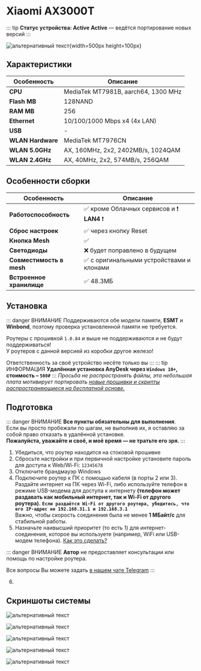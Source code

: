 # Xiaomi AX3000T <Badge type="keenetic" text="4.1.6" />

::: tip **Статус устройства: Active**
**Active** — ведётся портирование новых версий
:::

![альтернативный текст](/assets/images/wiki/guides/ax3000t/Image.png){width=500px height=100px}

## Характеристики

| Особенность       | Описание                            |
| ----------------- | ----------------------------------- |
| **CPU**           | MediaTek MT7981B, aarch64, 1300 MHz |
| **Flash MB**      | 128NAND                             |
| **RAM MB**        | 256                                 |
| **Ethernet**      | 10/100/1000 Mbps x4 (4x LAN)        |
| **USB**           | -                                   |
| **WLAN Hardware** | MediaTek MT7976CN                   |
| **WLAN 5.0GHz**   | AX, 160MHz, 2x2, 2402MB/s, 1024QAM  |
| **WLAN 2.4GHz**   | AX, 40MHz, 2x2, 574MB/s, 256QAM     |

## Особенности сборки

| Особенность              | Описание                                    |
| ------------------------ | ------------------------------------------- |
| **Работоспособность**    | ✅ кроме Облачных сервисов и ❗ **LAN4** ❗ |
| **Сброс настроек**       | ✅ через кнопку Reset                       |
| **Кнопка Mesh**          | ✅                                          |
| **Светодиоды**           | ❌ будет поправлено в будущем               |
| **Совместимость в mesh** | ✅ с оригинальными устройствами и клонами   |
| **Встроенное хранилище** | ✅ 48.3МБ                                   |

## Установка

::: danger ВНИМАНИЕ
Поддерживаются обе модели памяти, **ESMT** и **Winbond**, поэтому проверка установленной памяти не требуется.

Роутеры с прошивкой `1.0.84` и выше не поддерживаются и не будут поддерживаться!<br>
У роутеров с данной версией из коробки другое железо!

Ответственность за своё устройство несёте только вы
:::
::: tip ИНФОРМАЦИЯ
**Удалённая установка AnyDesk через `Windows 10+`, стоимость – `500₽`**
:::
_Просьба не распространять файлы, эта небольшая плата мотивирует
портировать [новые прошивки и скрипты распространяющиеся на бесплатной основе.](https://t.me/keen_prt/4)_

## Подготовка

::: danger ВНИМАНИЕ
**Все пункты обязательны для выполнения**.<br>
Если вы просто пробежали по шагам, не выполнив их, я оставляю за собой право отказать в удалённой установке.<br>
**Пожалуйста, уважайте и своё, и моё время — не тратьте его зря.**
:::

1. Убедиться, что роутер находится на стоковой прошивке
2. Сбросьте настройки и при первичной настройке установите пароль для доступа к Web/Wi-Fi: `12345678`
3. Отключите брандмауэр Windows
4. Подключите роутер к ПК с помощью кабеля (в порты 2 или 3). Раздайте интернет на ПК через Wi-Fi, либо используйте телефон в режиме USB-модема для доступа к интернету **(телефон может раздавать как мобильный интернет, так и Wi-Fi от другого роутера).**
   **`Если раздаётся Wi-Fi от другого роутера, убедитесь, что его IP-адрес не 192.168.31.1 и 192.168.3.1`**<br>
   Важно, чтобы скорость соединения была не менее **1 МБайт/с** для стабильной работы.
5. Назначьте наивысший приоритет (то есть 1) для интернет-соединения, которое вы используете (например, WiFi или USB-модем телефона). [Как это сделать?](https://ip-calculator.ru/blog/ask/upravlenie-prioritetom-setevyh-adapterov-v-windows-10/)

::: danger ВНИМАНИЕ
**Автор** не предоставляет консультации или помощь по настройке роутера.

Все вопросы Вы можете задать [в нашем чате Telegram](https://t.me/keen_prt_chat)
:::

6. <popup text="Открыть последний шаг"></popup>

## Скриншоты системы

![альтернативный текст](/assets/images/wiki/guides/ax3000t/system.jpg)

![альтернативный текст](/assets/images/wiki/guides/ax3000t/Screenshot_3.png)

![альтернативный текст](/assets/images/wiki/guides/ax3000t/Screenshot_1.png)

![альтернативный текст](/assets/images/wiki/guides/ax3000t/Screenshot_2.png)

![альтернативный текст](/assets/images/wiki/guides/ax3000t/Screenshot_4.png)
